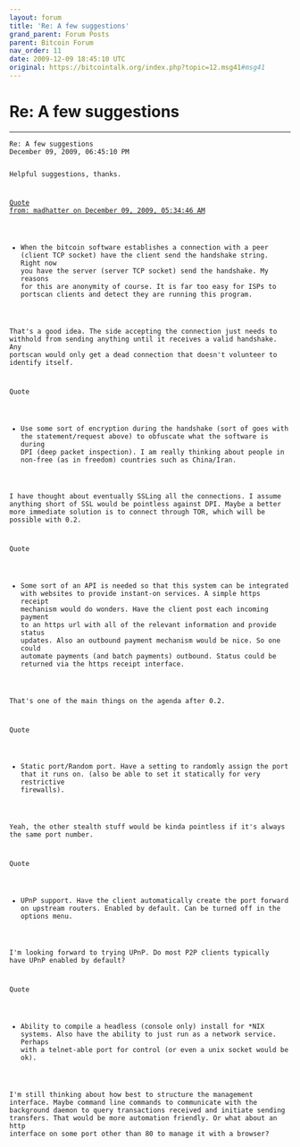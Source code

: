 ```yaml
---
layout: forum
title: 'Re: A few suggestions'
grand_parent: Forum Posts
parent: Bitcoin Forum
nav_order: 11
date: 2009-12-09 18:45:10 UTC
original: https://bitcointalk.org/index.php?topic=12.msg41#msg41
---
```


# Re: A few suggestions

---

<div class="language-plaintext highlighter-rouge"><div class="highlight"><pre class="highlight">
<code>Re: A few suggestions
December 09, 2009, 06:45:10 PM

Helpful suggestions, thanks.

<a href="https://bitcointalk.org/index.php?topic=12.msg40#msg40">Quote from: madhatter on December 09, 2009, 05:34:46 AM</a>
- When the bitcoin software establishes a connection with a peer (client TCP socket) have the client send the handshake string. Right now you have the server (server TCP socket) send the handshake. My reasons for this are anonymity of course. It is far too easy for ISPs to portscan clients and detect they are running this program.

That's a good idea.  The side accepting the connection just needs to withhold from sending anything until it receives a valid handshake.  Any portscan would only get a dead connection that doesn't volunteer to identify itself.

Quote
- Use some sort of encryption during the handshake (sort of goes with the statement/request above) to obfuscate what the software is during DPI (deep packet inspection). I am really thinking about people in non-free (as in freedom) countries such as China/Iran.

I have thought about eventually SSLing all the connections.  I assume anything short of SSL would be pointless against DPI.  Maybe a better more immediate solution is to connect through TOR, which will be possible with 0.2.  

Quote
- Some sort of an API is needed so that this system can be integrated with websites to provide instant-on services. A simple https receipt mechanism would do wonders. Have the client post each incoming payment to an https url with all of the relevant information and provide status updates. Also an outbound payment mechanism would be nice. So one could automate payments (and batch payments) outbound. Status could be returned via the https receipt interface.

That's one of the main things on the agenda after 0.2.

Quote
- Static port/Random port. Have a setting to randomly assign the port that it runs on. (also be able to set it statically for very restrictive firewalls).

Yeah, the other stealth stuff would be kinda pointless if it's always the same port number.

Quote
- UPnP support. Have the client automatically create the port forward on upstream routers. Enabled by default. Can be turned off in the options menu.

I'm looking forward to trying UPnP.  Do most P2P clients typically have UPnP enabled by default?

Quote
- Ability to compile a headless (console only) install for *NIX systems. Also have the ability to just run as a network service. Perhaps with a telnet-able port for control (or even a unix socket would be ok).

I'm still thinking about how best to structure the management interface.  Maybe command line commands to communicate with the background daemon to query transactions received and initiate sending transfers.  That would be more automation friendly.  Or what about an http interface on some port other than 80 to manage it with a browser?</div>
</code></pre></div></div>
